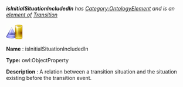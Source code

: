 ___isInitialSituationIncludedIn__ 
 has
 [Category:OntologyElement](../../Category/OntologyElement "Category:OntologyElement") 
 and is an
 [element of](../../Property/ElementOf "Property:ElementOf") 
[Transition](../../Submissions/Transition "Submissions:Transition")_




  





[![ObjectProperty](../images/thumb/c/c3/ObjectProperty.gif/45px-ObjectProperty.gif)](../../Image/ObjectProperty.gif "ObjectProperty")


__Name__ 
 : isInitialSituationIncludedIn
 



__Type:__ 
 owl:ObjectProperty
 



__Description__ 
 : A relation between a transition situation and the situation existing before the transition event.